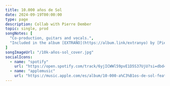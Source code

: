 ```yaml
---
title: 10.000 años de Sol
date: 2024-09-19T00:00:00
type: page
description: Collab with Pierre Dember
topic: single, prod
songNotes: [
  "Co-production, guitars and vocals.",
  "Included in the album [EXTRAÑO](https://album.link/extranyo) by [Pierre Dember](https://www.instagram.com/pierredember/)."
]
songImageUrl: "/10k-años-sol_cover.jpg"
socialIcons:
  - name: "spotify"
    url: "https://open.spotify.com/track/6yjICWWl59pvE1D5S37UjU?si=dbd48de9b6ed4447"
  - name: "applemusic"
    url: "https://music.apple.com/es/album/10-000-a%C3%B1os-de-sol-feat-juanddddiego/1759465521?i=1759465532"
---
```

